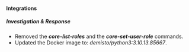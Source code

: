 
#### Integrations

##### Investigation & Response

- Removed the ***core-list-roles*** and the ***core-set-user-role*** commands.
- Updated the Docker image to: *demisto/python3:3.10.13.85667*.
